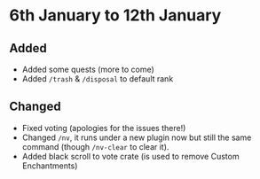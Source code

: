# 6th January to 12th January

## Added
* Added some quests (more to come)
* Added `/trash` & `/disposal` to default rank

## Changed
* Fixed voting (apologies for the issues there!)
* Changed `/nv`, it runs under a new plugin now but still the same command (though `/nv-clear` to clear it).
* Added black scroll to vote crate (is used to remove Custom Enchantments)
